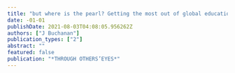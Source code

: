 ```yaml
---
title: "but where is the pearl? Getting the most out of global education. Curriculum Perspectives, 24, 1. 1-11."
date: -01-01
publishDate: 2021-08-03T04:08:05.956262Z
authors: ["J Buchanan"]
publication_types: ["2"]
abstract: ""
featured: false
publication: "*THROUGH OTHERS’EYES*"
---
```


